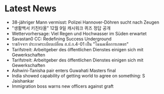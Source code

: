 # Latest News
-  38-jähriger Mann vermisst: Polizei Hannover-Döhren sucht nach Zeugen
-  "생활백서 키친타올" 12월 9일 캐시워크 퀴즈 정답 공개
-  Wettervorhersage: Viel Regen und Hochwasser im Süden erwartet
-  Savastan0 CC: Redefining Success Underground
-  ราชกิจจาฯ ประกาศระเบียบเปลี่ยน ส.ป.ก.4-01 เป็น "โฉนดเพื่อการเกษตร"
-  Tarifstreit: Arbeitgeber des öffentlichen Dienstes einigen sich mit Gewerkschaften
-  Tarifstreit: Arbeitgeber des öffentlichen Dienstes einigen sich mit Gewerkschaften
-  Ashwini-Tanisha pair enters Guwahati Masters final
-  India showed capability of getting world to agree on something: S Jaishankar
-  Immigration boss warns new officers against graft
